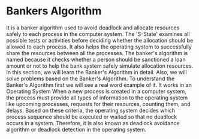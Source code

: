 
# Bankers Algorithm

It is a banker algorithm used to avoid deadlock and allocate resources safely to each process in the computer system. The 'S-State' examines all possible tests or activities before deciding whether the allocation should be allowed to each process. It also helps the operating system to successfully share the resources between all the processes. The banker's algorithm is named because it checks whether a person should be sanctioned a loan amount or not to help the bank system safely simulate allocation resources. In this section, we will learn the Banker's Algorithm in detail. Also, we will solve problems based on the Banker's Algorithm. To understand the Banker's Algorithm first we will see a real word example of it.
It works in an Operating System When a new process is created in a computer system, the process must provide all types of information to the operating system like upcoming processes, requests for their resources, counting them, and delays. Based on these criteria, the operating system decides which process sequence should be executed or waited so that no deadlock occurs in a system. Therefore, it is also known as deadlock avoidance algorithm or deadlock detection in the operating system.

